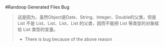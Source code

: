 #Randoop Generated Files Bug
> 这是因为，虽然Object是Date、String、Integer、Double的父类，但是 List<Object>
不是 List<Date>、List<String>、List<Integer>、List<Double> 的父类，因而不能把 List<Date> 等类型的对象赋给 List<Object> 类型的变量。

- There is bug because of the above reason